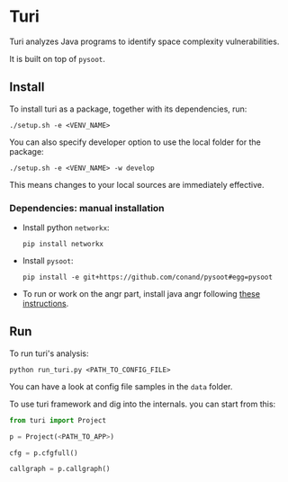 Turi
====

Turi analyzes Java programs to identify space complexity vulnerabilities.

It is built on top of `pysoot`.

## Install

To install turi as a package, together with its dependencies, run: 
```
./setup.sh -e <VENV_NAME>
```
You can also specify developer option to use the local folder for the package:
```
./setup.sh -e <VENV_NAME> -w develop
```
This means changes to your local sources are immediately effective.

### Dependencies: manual installation

* Install python `networkx`:
    ```
    pip install networkx
    ```

* Install `pysoot`:
    ```
    pip install -e git+https://github.com/conand/pysoot#egg=pysoot
    ```

* To run or work on the angr part, install java angr following [these instructions](./INSTALL_JAVA_ANGR.md).

## Run

To run turi's analysis:
```
python run_turi.py <PATH_TO_CONFIG_FILE>
```
You can have a look at config file samples in the `data` folder.

To use turi framework and dig into the internals. you can start from this:
```python
from turi import Project

p = Project(<PATH_TO_APP>)

cfg = p.cfgfull()

callgraph = p.callgraph()
```
